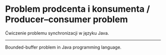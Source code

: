 # Problem prodcenta i konsumenta / Producer–consumer problem

Ćwiczenie problemu synchronizacji w języku Java.

---

Bounded-buffer problem in Java programming language.
